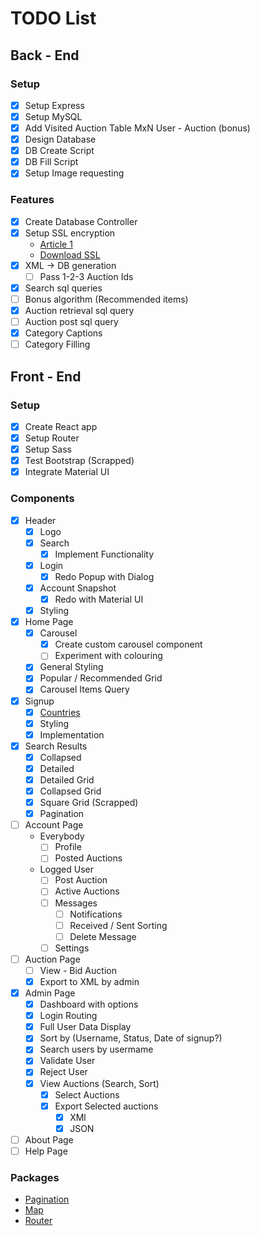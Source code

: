 # TODO List

## Back - End

### Setup

- [x] Setup Express
- [x] Setup MySQL
- [x] Add Visited Auction Table MxN User - Auction (bonus)
- [x] Design Database
- [x] DB Create Script
- [x] DB Fill Script
- [x] Setup Image requesting

### Features

- [x] Create Database Controller
- [x] Setup SSL encryption
  * [Article 1](https://hackernoon.com/set-up-ssl-in-nodejs-and-express-using-openssl-f2529eab5bb)
  * [Download SSL](https://www.openssl.org/source/)
- [x] XML -> DB generation
  - [ ] Pass 1-2-3 Auction Ids
- [x] Search sql queries
- [ ] Bonus algorithm (Recommended items)
- [x] Auction retrieval sql query
- [ ] Auction post sql query
- [x] Category Captions
- [ ] Category Filling

## Front - End

### Setup

- [x] Create React app
- [x] Setup Router
- [x] Setup Sass
- [x] Test Bootstrap (Scrapped)
- [x] Integrate Material UI

### Components

- [x] Header
    - [x] Logo
    - [x] Search
      - [x] Implement Functionality
    - [x] Login
      - [x] Redo Popup with Dialog
    - [x] Account Snapshot
      - [x] Redo with Material UI
    - [x] Styling
- [x] Home Page
  - [x] Carousel
    - [x] Create custom carousel component
    - [ ] Experiment with colouring
  - [x] General Styling
  - [x] Popular / Recommended Grid
  - [x] Carousel Items Query
- [x] Signup
  - [x] [Countries](https://restcountries.eu/rest/v2/all)
  - [x] Styling
  - [x] Implementation
- [x] Search Results
  - [x] Collapsed
  - [x] Detailed
  - [x] Detailed Grid
  - [x] Collapsed Grid
  - [x] Square Grid (Scrapped)
  - [x] Pagination
- [ ] Account Page
  * Everybody
    - [ ] Profile
    - [ ] Posted Auctions
  * Logged User
    - [ ] Post Auction
    - [ ] Active Auctions
    - [ ] Messages
      - [ ] Notifications
      - [ ] Received / Sent Sorting
      - [ ] Delete Message
    - [ ] Settings
- [ ] Auction Page
  - [ ] View - Bid Auction
  - [x] Export to XML by admin
- [x] Admin Page
  - [x] Dashboard with options
  - [x] Login Routing
  - [x] Full User Data Display
  - [x] Sort by (Username, Status, Date of signup?)
  - [x] Search users by usermame
  - [x] Validate User
  - [x] Reject User
  - [x] View Auctions (Search, Sort)
    - [x] Select Auctions
    - [x] Export Selected auctions
      - [x] XMl
      - [x] JSON
- [ ] About Page
- [ ] Help Page

### Packages

* [Pagination](https://www.npmjs.com/package/react-paginate)
* [Map](https://react-leaflet.js.org/)
* [Router](https://blog.pshrmn.com/simple-react-router-v4-tutorial/)
